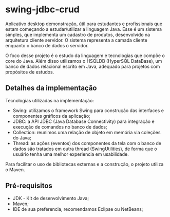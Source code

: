 swing-jdbc-crud
===============

Aplicativo desktop demonstração, útil para estudantes e profissionais que estam começando a estudar/utilizar a linguagem Java. Esse é um sistema simples, que implementa um cadastro de produtos, desenvolvido na arquitetura cliente servidor. O sistema representa a camada cliente enquanto o banco de dados o servidor.

O foco desse projeto é o estudo da linguagem e tecnologias que compõe o core do Java. Além disso utilizamos o HSQLDB (HyperSQL DataBase), um banco de dados relacional escrito em Java, adequado para projetos com propósitos de estudos.

Detalhes da implementação
-------
Tecnologias utilizadas na implementação:
* Swing: utilizamos o framework Swing para construção das interfaces e componentes gráficos da aplicação;
* JDBC: a API JDBC (Java Database Connectivity) para integração e execução de comandos no banco de dados;
* Collection: reunimos uma relação de objeto em memória via coleções do Java;
* Thread: as ações (eventos) dos componentes da tela com o banco de dados são tratados em outra thread (SwingUtilities), de forma que o usuário tenha uma melhor experiencia em usabilidade.

Para facilitar o uso de bibliotecas externas e a construção, o projeto utiliza o Maven.

Pré-requisitos
-------
* JDK -  Kit de desenvolvimento Java;
* Maven;
* IDE de sua preferencia, recomendamos Eclipse ou NetBeans;

